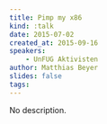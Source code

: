 ```yaml
---
title: Pimp my x86
kind: :talk
date: 2015-07-02
created_at: 2015-09-16
speakers:
    - UnFUG Aktivisten
author: Matthias Beyer
slides: false
tags:
---
```


No description.

